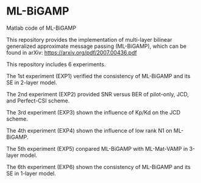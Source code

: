 # ML-BiGAMP
Matlab code of ML-BiGAMP



This repository provides the implementation of multi-layer bilinear generalized approximate message passing (ML-BiGAMP), which can be found in arXiv: https://arxiv.org/pdf/2007.00436.pdf

This repository includes 6 experiments. 

The 1st experiment (EXP1) verified the consistency of ML-BiGAMP and its SE in 2-layer model. 

The 2nd experiment (EXP2) provided SNR versus BER of pilot-only, JCD, and Perfect-CSI scheme. 

The 3rd experiment (EXP3) shown the influence of Kp/Kd on the JCD scheme. 

The 4th experiment (EXP4) shown the influence of low rank N1 on ML-BiGAMP.

The 5th experiment (EXP5) conpared ML-BiGAMP with ML-Mat-VAMP in 3-layer model. 

The 6th experiment (EXP6) shown the consistency of ML-BiGAMP and  its SE in 1-layer model. 
